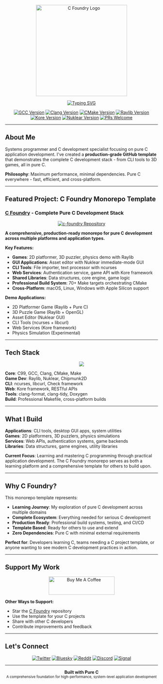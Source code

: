 <p align="center">
  <img src="https://github.com/dunamismax/c-foundry/blob/main/c.png" alt="C Foundry Logo" width="300" />
</p>

<p align="center">
  <a href="https://github.com/dunamismax">
    <img src="https://readme-typing-svg.demolab.com/?font=Fira+Code&size=24&pause=1000&color=3071A4&center=true&vCenter=true&width=800&lines=Systems+Programmer+%7C+C+Development+Specialist;Creator+of+C+Foundry+Monorepo+Template;Pure+C+Application+Development;From+CLI+Tools+to+3D+Games;System+Programming+to+Graphics;Cross-Platform+C+Development;Professional+Build+Systems;Games+%2B+Apps+%2B+Services+%2B+More;Raylib+%2B+CMake+%2B+Make+%2B+Nuklear;Maximum+Performance%2C+Pure+C+Power;Zero+Dependencies%2C+Pure+C+Excellence;Complete+Monorepo+with+Shared+Libraries;Production-Ready+GitHub+Template;Click+Use+This+Template+to+Start;Professional+Development+Workflows;Modern+C+Programming+Practices;Template+Based+Development;Cross-Platform+Excellence;Lightweight+%26+High+Performance;Single+Language+Ecosystem+Mastery;From+CLI+to+3D+Games+in+Pure+C;Maximum+Versatility+%26+Performance" alt="Typing SVG" />
  </a>
</p>

<p align="center">
  <a href="https://www.gnu.org/software/gcc/"><img src="https://img.shields.io/badge/GCC-11+-red.svg?logo=gnu" alt="GCC Version"></a>
  <a href="https://clang.llvm.org/"><img src="https://img.shields.io/badge/Clang-15+-blue.svg?logo=llvm" alt="Clang Version"></a>
  <a href="https://cmake.org/"><img src="https://img.shields.io/badge/CMake-3.20+-green.svg?logo=cmake" alt="CMake Version"></a>
  <a href="https://raylib.com/"><img src="https://img.shields.io/badge/Raylib-4.5+-orange.svg" alt="Raylib Version"></a>
  <a href="https://kore.io/"><img src="https://img.shields.io/badge/Kore-4.0+-purple.svg" alt="Kore Version"></a>
  <a href="https://github.com/vurtun/nuklear"><img src="https://img.shields.io/badge/Nuklear-4.0+-yellow.svg" alt="Nuklear Version"></a>
  <a href="https://github.com/dunamismax/c-foundry/pulls"><img src="https://img.shields.io/badge/PRs-welcome-brightgreen.svg" alt="PRs Welcome"></a>
</p>

---

## About Me

Systems programmer and C development specialist focusing on pure C application development. I've created a **production-grade GitHub template** that demonstrates the complete C development stack - from CLI tools to 3D games, all in pure C.

**Philosophy**: Maximum performance, minimal dependencies. Pure C everywhere - fast, efficient, and cross-platform.

---

## Featured Project: C Foundry Monorepo Template

### **[C Foundry](https://github.com/dunamismax/c-foundry)** - Complete Pure C Development Stack

<p align="center">
  <a href="https://github.com/dunamismax/c-foundry">
    <img src="https://github-readme-stats.vercel.app/api/pin/?username=dunamismax&repo=c-foundry&theme=dark&show_owner=true" alt="c-foundry Repository" />
  </a>
</p>

**A comprehensive, production-ready monorepo for pure C development across multiple platforms and application types.**

**Key Features:**

- **Games**: 2D platformer, 3D puzzler, physics demo with Raylib
- **GUI Applications**: Asset editor with Nuklear immediate-mode GUI
- **CLI Tools**: File importer, text processor with ncurses
- **Web Services**: Authentication service, game API with Kore framework
- **Shared Libraries**: Data structures, core engine, game logic
- **Professional Build System**: 70+ Make targets orchestrating CMake
- **Cross-Platform**: macOS, Linux, Windows with Apple Silicon support

**Demo Applications:**

- 2D Platformer Game (Raylib + Pure C)
- 3D Puzzle Game (Raylib + OpenGL)
- Asset Editor (Nuklear GUI)
- CLI Tools (ncurses + libcurl)
- Web Services (Kore framework)
- Physics Simulation (Experimental)

---

## Tech Stack

<p align="center">
  <a href="https://skillicons.dev">
    <img src="https://skillicons.dev/icons?i=c,cmake,linux,vscode,git,github" />
  </a>
</p>

**Core**: C99, GCC, Clang, CMake, Make  
**Game Dev**: Raylib, Nuklear, Chipmunk2D  
**CLI**: ncurses, libcurl, Check framework  
**Web**: Kore framework, RESTful APIs  
**Tools**: clang-format, clang-tidy, Doxygen  
**Build**: Professional Makefile, cross-platform builds

---

## What I Build

**Applications**: CLI tools, desktop GUI apps, system utilities  
**Games**: 2D platformers, 3D puzzlers, physics simulations  
**Services**: Web APIs, authentication systems, game backends  
**Libraries**: Data structures, game engines, utility libraries

**Current Focus**: Learning and mastering C programming through practical application development. The C Foundry monorepo serves as both a learning platform and a comprehensive template for others to build upon.

---

## Why C Foundry?

This monorepo template represents:

- **Learning Journey**: My exploration of pure C development across multiple domains
- **Complete Ecosystem**: Everything needed for serious C development
- **Production Ready**: Professional build systems, testing, and CI/CD
- **Template Based**: Ready for others to use and extend
- **Zero Dependencies**: Pure C with minimal external requirements

**Perfect for**: Developers learning C, teams needing a C project template, or anyone wanting to see modern C development practices in action.

---

## Support My Work

<p align="center">
  <a href="https://www.buymeacoffee.com/dunamismax" target="_blank">
    <img src="https://cdn.buymeacoffee.com/buttons/v2/default-yellow.png" alt="Buy Me A Coffee" style="height: 60px !important;width: 217px !important;" />
  </a>
</p>

**Other Ways to Support:**

- Star the [C Foundry](https://github.com/dunamismax/c-foundry) repository
- Use the template for your C projects
- Share with other C developers
- Contribute improvements and feedback

---

## Let's Connect

<p align="center">
  <a href="https://twitter.com/dunamismax" target="_blank"><img src="https://img.shields.io/badge/Twitter-%231DA1F2.svg?&style=for-the-badge&logo=twitter&logoColor=white" alt="Twitter"></a>
  <a href="https://bsky.app/profile/dunamismax.bsky.social" target="_blank"><img src="https://img.shields.io/badge/Bluesky-blue?style=for-the-badge&logo=bluesky&logoColor=white" alt="Bluesky"></a>
  <a href="https://reddit.com/user/dunamismax" target="_blank"><img src="https://img.shields.io/badge/Reddit-%23FF4500.svg?&style=for-the-badge&logo=reddit&logoColor=white" alt="Reddit"></a>
  <a href="https://discord.com/users/dunamismax" target="_blank"><img src="https://img.shields.io/badge/Discord-dunamismax-7289DA.svg?style=for-the-badge&logo=discord&logoColor=white" alt="Discord"></a>
  <a href="https://signal.me/#p/+dunamismax.66" target="_blank"><img src="https://img.shields.io/badge/Signal-dunamismax.66-3A76F0.svg?style=for-the-badge&logo=signal&logoColor=white" alt="Signal"></a>
</p>

---

<p align="center">
  <strong>Built with Pure C</strong><br>
  <sub>A comprehensive foundation for high-performance, system-level application development</sub>
</p>
